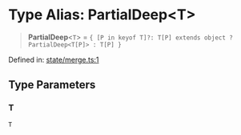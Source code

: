 # Type Alias: PartialDeep\<T\>

> **PartialDeep**\<`T`\> = `{ [P in keyof T]?: T[P] extends object ? PartialDeep<T[P]> : T[P] }`

Defined in: [state/merge.ts:1](https://github.com/benallfree/lab13/blob/9ac0af7da9640b4b5437ad34793eec1f82ae6b92/sdk/src/online/state/merge.ts#L1)

## Type Parameters

### T

`T`
